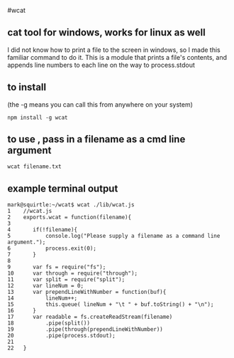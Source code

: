 #wcat
## cat tool for windows, works for linux as well

I did not know how to print a file to the screen in windows, so I made this familiar command to do it.
This is a module that prints a file's contents, and appends line numbers to each line on the way to process.stdout

## to install

(the -g means you can call this from anywhere on your system)

    npm install -g wcat
    
## to use , pass in a filename as a cmd line argument

    wcat filename.txt
    
## example terminal output

    mark@squirtle:~/wcat$ wcat ./lib/wcat.js
    1	 //wcat.js
    2	 exports.wcat = function(filename){
    3	 
    4	 	if(!filename){
    5	 		console.log("Please supply a filename as a command line argument.");
    6	 		process.exit(0);
    7	 	}
    8	 
    9	 	var fs = require("fs");
    10	 	var through = require("through");
    11	 	var split = require("split");
    12	 	var lineNum = 0;
    13	 	var prependLineWithNumber = function(buf){
    14	 		lineNum++;
    15	 		this.queue( lineNum + "\t " + buf.toString() + "\n");
    16	 	}
    17	 	var readable = fs.createReadStream(filename)
    18	 		.pipe(split())
    19	 		.pipe(through(prependLineWithNumber))
    20	 		.pipe(process.stdout);
    21	 
    22	 }

